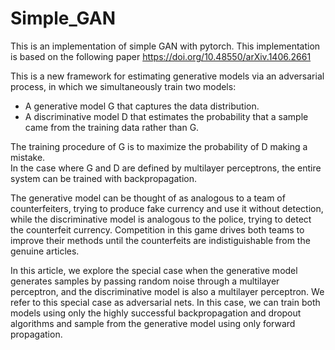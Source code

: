 # Simple_GAN
This is an implementation of simple GAN with pytorch. This implementation is based on the following paper https://doi.org/10.48550/arXiv.1406.2661  


This is a new framework for estimating generative models via an adversarial process, in which we simultaneously train two models:  
- A generative model G that captures the data distribution.
- A discriminative model D that estimates the probability that a sample came from the training data rather than G.

The training procedure of G is to maximize the probability of D making a mistake.  
In the case where G and D are defined by multilayer perceptrons, the entire system can be trained with backpropagation.  

The generative model can be thought of as analogous to a team of counterfeiters,
trying to produce fake currency and use it without detection, while the discriminative model is
analogous to the police, trying to detect the counterfeit currency. Competition in this game drives
both teams to improve their methods until the counterfeits are indistiguishable from the genuine
articles.  

In this article, we explore the special case when the generative model generates samples
by passing random noise through a multilayer perceptron, and the discriminative model is also a
multilayer perceptron. We refer to this special case as adversarial nets. In this case, we can train
both models using only the highly successful backpropagation and dropout algorithms and
sample from the generative model using only forward propagation.  
